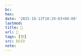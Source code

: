 ```yaml
---
bc:
hex:
date: '2025-10-13T10:29:03+08:00'
lastmod:
title: 􂨵
url: 􂨵
tags: [呰]
src: DCCV
note:
---
```


